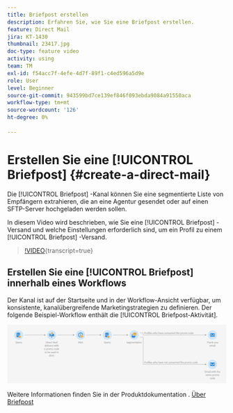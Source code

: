 ```yaml
---
title: Briefpost erstellen
description: Erfahren Sie, wie Sie eine Briefpost erstellen.
feature: Direct Mail
jira: KT-1430
thumbnail: 23417.jpg
doc-type: feature video
activity: using
team: TM
exl-id: f54acc7f-4efe-4d7f-89f1-c4ed596a5d9e
role: User
level: Beginner
source-git-commit: 943599bd7ce139ef846f093ebda9084a91550aca
workflow-type: tm+mt
source-wordcount: '126'
ht-degree: 0%

---
```


# Erstellen Sie eine [!UICONTROL Briefpost] {#create-a-direct-mail}

Die [!UICONTROL Briefpost] -Kanal können Sie eine segmentierte Liste von Empfängern extrahieren, die an eine Agentur gesendet oder auf einen SFTP-Server hochgeladen werden sollen.

In diesem Video wird beschrieben, wie Sie eine [!UICONTROL Briefpost] -Versand und welche Einstellungen erforderlich sind, um ein Profil zu einem [!UICONTROL Briefpost] -Versand.

>[!VIDEO](https://video.tv.adobe.com/v/23417?learn=on){transcript=true}

## Erstellen Sie eine [!UICONTROL Briefpost] innerhalb eines Workflows

Der Kanal ist auf der Startseite und in der Workflow-Ansicht verfügbar, um konsistente, kanalübergreifende Marketingstrategien zu definieren. Der folgende Beispiel-Workflow enthält die [!UICONTROL Briefpost-Aktivität].

![Workflow-Bild](/help/assets/direct_mail_examplewf.png)

Weitere Informationen finden Sie in der Produktdokumentation . [Über Briefpost](https://experienceleague.adobe.com/docs/campaign-standard/using/communication-channels/direct-mail/about-direct-mail.html)
